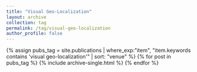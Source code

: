 ```yaml
---
title: "Visual Geo-Localization"
layout: archive
collection: tag
permalink: /tag/visual-geo-localization
author_profile: false
---
```


{% assign pubs_tag = site.publications | where_exp:"item", "item.keywords contains 'visual geo-localization'" | sort: "venue" %}
{% for post in pubs_tag %}
  {% include archive-single.html %}
{% endfor %}